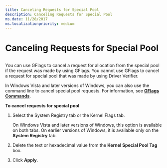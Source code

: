 ```yaml
---
title: Canceling Requests for Special Pool
description: Canceling Requests for Special Pool
ms.date: 11/28/2017
ms.localizationpriority: medium
---
```


# Canceling Requests for Special Pool


## <span id="ddk_canceling_requests_for_special_pool_dtools"></span><span id="DDK_CANCELING_REQUESTS_FOR_SPECIAL_POOL_DTOOLS"></span>


You can use GFlags to cancel a request for allocation from the special pool if the request was made by using GFlags. You cannot use GFlags to cancel a request for special pool that was made by using Driver Verifier.

In Windows Vista and later versions of Windows, you can also use the command line to cancel special pool requests. For information, see [**GFlags Commands**](gflags-commands.md).

**To cancel requests for special pool**

1.  Select the System Registry tab or the Kernel Flags tab.

    On Windows Vista and later versions of Windows, this option is available on both tabs. On earlier versions of Windows, it is available only on the **System Registry** tab.

2.  Delete the text or hexadecimal value from the **Kernel Special Pool Tag** box.

3.  Click **Apply**.

 

 





